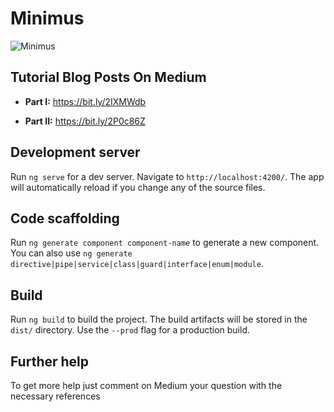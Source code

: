 # Minimus


![Minimus](https://miro.medium.com/max/3600/1*57lZyqXY85XSTYR3IuZKCg.png)


## Tutorial Blog Posts On Medium


- **Part I:** https://bit.ly/2IXMWdb

- **Part II:** https://bit.ly/2P0c86Z


## Development server

Run `ng serve` for a dev server. Navigate to `http://localhost:4200/`. The app will automatically reload if you change any of the source files.

## Code scaffolding

Run `ng generate component component-name` to generate a new component. You can also use `ng generate directive|pipe|service|class|guard|interface|enum|module`.

## Build

Run `ng build` to build the project. The build artifacts will be stored in the `dist/` directory. Use the `--prod` flag for a production build.

## Further help

To get more help just comment on Medium your question with the necessary references  
